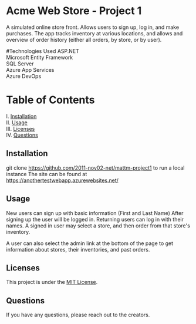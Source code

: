 # Acme Web Store - Project 1

A simulated online store front. Allows users to sign up, log in, and make purchases. The app tracks inventory at various locations, and allows and overview of order history (either all orders, by store, or by user).

#Technologies Used
ASP.NET  
Microsoft Entity Framework  
SQL Server  
Azure App Services  
Azure DevOps  

# Table of Contents

I. [Installation](#installation)  
II. [Usage](#usage)  
III. [Licenses](#licenses)  
IV. [Questions](#questions)  


## Installation

git clone https://github.com/2011-nov02-net/mattm-project1 to run a local instance
The site can be found at https://anothertestwebapp.azurewebsites.net/

## Usage

New users can sign up with basic information (First and Last Name)
After signing up the user will be logged in. Returning users can log in with their names.
A signed in user may select a store, and then order from that store's inventory.

A user can also select the admin link at the bottom of the page to get information about stores, their inventories, and past orders.

## Licenses
This project is under the [MIT License](https://github.com/git/git-scm.com/blob/master/MIT-LICENSE.txt).


## Questions
If you have any questions, please reach out to the creators.

